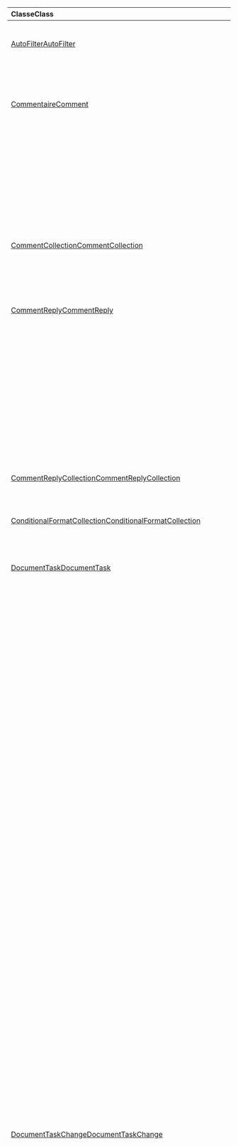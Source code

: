 | <span data-ttu-id="c93fd-101">Classe</span><span class="sxs-lookup"><span data-stu-id="c93fd-101">Class</span></span> | <span data-ttu-id="c93fd-102">Champs</span><span class="sxs-lookup"><span data-stu-id="c93fd-102">Fields</span></span> | <span data-ttu-id="c93fd-103">Description</span><span class="sxs-lookup"><span data-stu-id="c93fd-103">Description</span></span> |
|:---|:---|:---|
|[<span data-ttu-id="c93fd-104">AutoFilter</span><span class="sxs-lookup"><span data-stu-id="c93fd-104">AutoFilter</span></span>](/javascript/api/excel/excel.autofilter)|[<span data-ttu-id="c93fd-105">clearColumnCriteria(columnIndex: number)</span><span class="sxs-lookup"><span data-stu-id="c93fd-105">clearColumnCriteria(columnIndex: number)</span></span>](/javascript/api/excel/excel.autofilter#clearcolumncriteria-columnindex-)|<span data-ttu-id="c93fd-106">Efface les critères de filtre du filtre automatique.</span><span class="sxs-lookup"><span data-stu-id="c93fd-106">Clears the filter criteria of the AutoFilter.</span></span>|
|[<span data-ttu-id="c93fd-107">Commentaire</span><span class="sxs-lookup"><span data-stu-id="c93fd-107">Comment</span></span>](/javascript/api/excel/excel.comment)|[<span data-ttu-id="c93fd-108">assignTask(assignee: Identity)</span><span class="sxs-lookup"><span data-stu-id="c93fd-108">assignTask(assignee: Identity)</span></span>](/javascript/api/excel/excel.comment#assigntask-assignee-)|<span data-ttu-id="c93fd-109">Affecte la tâche liée au commentaire à l’utilisateur donné en tant que personne assignée.</span><span class="sxs-lookup"><span data-stu-id="c93fd-109">Assigns the task attached to the comment to the given user as an assignee.</span></span>|
||[<span data-ttu-id="c93fd-110">getTask()</span><span class="sxs-lookup"><span data-stu-id="c93fd-110">getTask()</span></span>](/javascript/api/excel/excel.comment#gettask--)|<span data-ttu-id="c93fd-111">Obtient la tâche associée à ce commentaire.</span><span class="sxs-lookup"><span data-stu-id="c93fd-111">Gets the task associated with this comment.</span></span>|
||[<span data-ttu-id="c93fd-112">getTaskOrNullObject()</span><span class="sxs-lookup"><span data-stu-id="c93fd-112">getTaskOrNullObject()</span></span>](/javascript/api/excel/excel.comment#gettaskornullobject--)|<span data-ttu-id="c93fd-113">Obtient la tâche associée à ce commentaire.</span><span class="sxs-lookup"><span data-stu-id="c93fd-113">Gets the task associated with this comment.</span></span>|
|[<span data-ttu-id="c93fd-114">CommentCollection</span><span class="sxs-lookup"><span data-stu-id="c93fd-114">CommentCollection</span></span>](/javascript/api/excel/excel.commentcollection)|[<span data-ttu-id="c93fd-115">getItemOrNullObject(commentId: string)</span><span class="sxs-lookup"><span data-stu-id="c93fd-115">getItemOrNullObject(commentId: string)</span></span>](/javascript/api/excel/excel.commentcollection#getitemornullobject-commentid-)|<span data-ttu-id="c93fd-116">Obtient un commentaire à partir de la collection de sites en fonction de son ID.</span><span class="sxs-lookup"><span data-stu-id="c93fd-116">Gets a comment from the collection based on its ID.</span></span>|
|[<span data-ttu-id="c93fd-117">CommentReply</span><span class="sxs-lookup"><span data-stu-id="c93fd-117">CommentReply</span></span>](/javascript/api/excel/excel.commentreply)|[<span data-ttu-id="c93fd-118">assignTask(assignee: Identity)</span><span class="sxs-lookup"><span data-stu-id="c93fd-118">assignTask(assignee: Identity)</span></span>](/javascript/api/excel/excel.commentreply#assigntask-assignee-)|<span data-ttu-id="c93fd-119">Affecte la tâche liée au commentaire à l’utilisateur donné en tant que seule personne assignée.</span><span class="sxs-lookup"><span data-stu-id="c93fd-119">Assigns the task attached to the comment to the given user as the sole assignee.</span></span>|
||[<span data-ttu-id="c93fd-120">getTask()</span><span class="sxs-lookup"><span data-stu-id="c93fd-120">getTask()</span></span>](/javascript/api/excel/excel.commentreply#gettask--)|<span data-ttu-id="c93fd-121">Obtient la tâche associée au fil de discussion de cette réponse de commentaire.</span><span class="sxs-lookup"><span data-stu-id="c93fd-121">Gets the task associated with this comment reply's thread.</span></span>|
||[<span data-ttu-id="c93fd-122">getTaskOrNullObject()</span><span class="sxs-lookup"><span data-stu-id="c93fd-122">getTaskOrNullObject()</span></span>](/javascript/api/excel/excel.commentreply#gettaskornullobject--)|<span data-ttu-id="c93fd-123">Obtient la tâche associée au fil de discussion de cette réponse de commentaire.</span><span class="sxs-lookup"><span data-stu-id="c93fd-123">Gets the task associated with this comment reply's thread.</span></span>|
|[<span data-ttu-id="c93fd-124">CommentReplyCollection</span><span class="sxs-lookup"><span data-stu-id="c93fd-124">CommentReplyCollection</span></span>](/javascript/api/excel/excel.commentreplycollection)|[<span data-ttu-id="c93fd-125">getItemOrNullObject(commentReplyId: string)</span><span class="sxs-lookup"><span data-stu-id="c93fd-125">getItemOrNullObject(commentReplyId: string)</span></span>](/javascript/api/excel/excel.commentreplycollection#getitemornullobject-commentreplyid-)|<span data-ttu-id="c93fd-126">Renvoie une réponse de commentaire identifié via son ID.</span><span class="sxs-lookup"><span data-stu-id="c93fd-126">Returns a comment reply identified by its ID.</span></span>|
|[<span data-ttu-id="c93fd-127">ConditionalFormatCollection</span><span class="sxs-lookup"><span data-stu-id="c93fd-127">ConditionalFormatCollection</span></span>](/javascript/api/excel/excel.conditionalformatcollection)|[<span data-ttu-id="c93fd-128">getItemOrNullObject(id: string)</span><span class="sxs-lookup"><span data-stu-id="c93fd-128">getItemOrNullObject(id: string)</span></span>](/javascript/api/excel/excel.conditionalformatcollection#getitemornullobject-id-)|<span data-ttu-id="c93fd-129">Renvoie un format conditionnel identifié par son ID.</span><span class="sxs-lookup"><span data-stu-id="c93fd-129">Returns a conditional format identified by its ID.</span></span>|
|[<span data-ttu-id="c93fd-130">DocumentTask</span><span class="sxs-lookup"><span data-stu-id="c93fd-130">DocumentTask</span></span>](/javascript/api/excel/excel.documenttask)|[<span data-ttu-id="c93fd-131">percentComplete</span><span class="sxs-lookup"><span data-stu-id="c93fd-131">percentComplete</span></span>](/javascript/api/excel/excel.documenttask#percentcomplete)|<span data-ttu-id="c93fd-132">Spécifie le pourcentage d’achèvement de la tâche.</span><span class="sxs-lookup"><span data-stu-id="c93fd-132">Specifies the completion percentage of the task.</span></span>|
||[<span data-ttu-id="c93fd-133">priorité</span><span class="sxs-lookup"><span data-stu-id="c93fd-133">priority</span></span>](/javascript/api/excel/excel.documenttask#priority)|<span data-ttu-id="c93fd-134">Spécifie la priorité de la tâche.</span><span class="sxs-lookup"><span data-stu-id="c93fd-134">Specifies the priority of the task.</span></span>|
||[<span data-ttu-id="c93fd-135">assignees</span><span class="sxs-lookup"><span data-stu-id="c93fd-135">assignees</span></span>](/javascript/api/excel/excel.documenttask#assignees)|<span data-ttu-id="c93fd-136">Renvoie une collection de personnes assignées à la tâche.</span><span class="sxs-lookup"><span data-stu-id="c93fd-136">Returns a collection of assignees of the task.</span></span>|
||[<span data-ttu-id="c93fd-137">modifications</span><span class="sxs-lookup"><span data-stu-id="c93fd-137">changes</span></span>](/javascript/api/excel/excel.documenttask#changes)|<span data-ttu-id="c93fd-138">Obtient les enregistrements de modification de la tâche.</span><span class="sxs-lookup"><span data-stu-id="c93fd-138">Gets the change records of the task.</span></span>|
||[<span data-ttu-id="c93fd-139">comment</span><span class="sxs-lookup"><span data-stu-id="c93fd-139">comment</span></span>](/javascript/api/excel/excel.documenttask#comment)|<span data-ttu-id="c93fd-140">Obtient le commentaire associé à la tâche.</span><span class="sxs-lookup"><span data-stu-id="c93fd-140">Gets the comment associated with the task.</span></span>|
||[<span data-ttu-id="c93fd-141">completedBy</span><span class="sxs-lookup"><span data-stu-id="c93fd-141">completedBy</span></span>](/javascript/api/excel/excel.documenttask#completedby)|<span data-ttu-id="c93fd-142">Obtient l’utilisateur le plus récent à avoir effectué la tâche.</span><span class="sxs-lookup"><span data-stu-id="c93fd-142">Gets the most recent user to have completed the task.</span></span>|
||[<span data-ttu-id="c93fd-143">completedDateTime</span><span class="sxs-lookup"><span data-stu-id="c93fd-143">completedDateTime</span></span>](/javascript/api/excel/excel.documenttask#completeddatetime)|<span data-ttu-id="c93fd-144">Obtient la date et l’heure de fin de la tâche.</span><span class="sxs-lookup"><span data-stu-id="c93fd-144">Gets the date and time that the task was completed.</span></span>|
||[<span data-ttu-id="c93fd-145">createdBy</span><span class="sxs-lookup"><span data-stu-id="c93fd-145">createdBy</span></span>](/javascript/api/excel/excel.documenttask#createdby)|<span data-ttu-id="c93fd-146">Obtient l’utilisateur qui a créé la tâche.</span><span class="sxs-lookup"><span data-stu-id="c93fd-146">Gets the user who created the task.</span></span>|
||[<span data-ttu-id="c93fd-147">createdDateTime</span><span class="sxs-lookup"><span data-stu-id="c93fd-147">createdDateTime</span></span>](/javascript/api/excel/excel.documenttask#createddatetime)|<span data-ttu-id="c93fd-148">Obtient la date et l’heure de création de la tâche.</span><span class="sxs-lookup"><span data-stu-id="c93fd-148">Gets the date and time that the task was created.</span></span>|
||[<span data-ttu-id="c93fd-149">id</span><span class="sxs-lookup"><span data-stu-id="c93fd-149">id</span></span>](/javascript/api/excel/excel.documenttask#id)|<span data-ttu-id="c93fd-150">Obtient l’ID de la tâche.</span><span class="sxs-lookup"><span data-stu-id="c93fd-150">Gets the ID of the task.</span></span>|
||[<span data-ttu-id="c93fd-151">setStartAndDueDateTime(startDateTime: Date, dueDateTime: Date)</span><span class="sxs-lookup"><span data-stu-id="c93fd-151">setStartAndDueDateTime(startDateTime: Date, dueDateTime: Date)</span></span>](/javascript/api/excel/excel.documenttask#setstartandduedatetime-startdatetime--duedatetime-)|<span data-ttu-id="c93fd-152">Modifie le début et les dates d’échéance de la tâche.</span><span class="sxs-lookup"><span data-stu-id="c93fd-152">Changes the start and the due dates of the task.</span></span>|
||[<span data-ttu-id="c93fd-153">startAndDueDateTime</span><span class="sxs-lookup"><span data-stu-id="c93fd-153">startAndDueDateTime</span></span>](/javascript/api/excel/excel.documenttask#startandduedatetime)|<span data-ttu-id="c93fd-154">Obtient ou définit la date et l’heure de début et d’échéance de la tâche.</span><span class="sxs-lookup"><span data-stu-id="c93fd-154">Gets or sets the date and time the task should start and is due.</span></span>|
||[<span data-ttu-id="c93fd-155">title</span><span class="sxs-lookup"><span data-stu-id="c93fd-155">title</span></span>](/javascript/api/excel/excel.documenttask#title)|<span data-ttu-id="c93fd-156">Spécifie le titre de la tâche.</span><span class="sxs-lookup"><span data-stu-id="c93fd-156">Specifies title of the task.</span></span>|
|[<span data-ttu-id="c93fd-157">DocumentTaskChange</span><span class="sxs-lookup"><span data-stu-id="c93fd-157">DocumentTaskChange</span></span>](/javascript/api/excel/excel.documenttaskchange)|[<span data-ttu-id="c93fd-158">assignee</span><span class="sxs-lookup"><span data-stu-id="c93fd-158">assignee</span></span>](/javascript/api/excel/excel.documenttaskchange#assignee)|<span data-ttu-id="c93fd-159">Représente l’utilisateur affecté à la tâche pour un type d’enregistrement de modification ou l’utilisateur non affecté à la tâche pour `assign` un type d’enregistrement de `unassign` modification.</span><span class="sxs-lookup"><span data-stu-id="c93fd-159">Represents the user assigned to the task for an `assign` change record type, or the user unassigned from the task for an `unassign` change record type.</span></span>|
||[<span data-ttu-id="c93fd-160">changedBy</span><span class="sxs-lookup"><span data-stu-id="c93fd-160">changedBy</span></span>](/javascript/api/excel/excel.documenttaskchange#changedby)|<span data-ttu-id="c93fd-161">Représente l’utilisateur qui a créé ou modifié la tâche.</span><span class="sxs-lookup"><span data-stu-id="c93fd-161">Represents the user who created or changed the task.</span></span>|
||[<span data-ttu-id="c93fd-162">commentId</span><span class="sxs-lookup"><span data-stu-id="c93fd-162">commentId</span></span>](/javascript/api/excel/excel.documenttaskchange#commentid)|<span data-ttu-id="c93fd-163">Représente l’ID du ou des points d’ancrage de la `Comment` `CommentReply` modification de tâche.</span><span class="sxs-lookup"><span data-stu-id="c93fd-163">Represents the ID of the `Comment` or `CommentReply` to which the task change is anchored.</span></span>|
||[<span data-ttu-id="c93fd-164">createdDateTime</span><span class="sxs-lookup"><span data-stu-id="c93fd-164">createdDateTime</span></span>](/javascript/api/excel/excel.documenttaskchange#createddatetime)|<span data-ttu-id="c93fd-165">Représente la date et l’heure de création de l’enregistrement de modification de tâche.</span><span class="sxs-lookup"><span data-stu-id="c93fd-165">Represents the creation date and time of the task change record.</span></span>|
||[<span data-ttu-id="c93fd-166">dueDateTime</span><span class="sxs-lookup"><span data-stu-id="c93fd-166">dueDateTime</span></span>](/javascript/api/excel/excel.documenttaskchange#duedatetime)|<span data-ttu-id="c93fd-167">Représente la date et l’heure d’échéance de la tâche, dans le fuseau horaire UTC.</span><span class="sxs-lookup"><span data-stu-id="c93fd-167">Represents the task's due date and time, in UTC time zone.</span></span>|
||[<span data-ttu-id="c93fd-168">id</span><span class="sxs-lookup"><span data-stu-id="c93fd-168">id</span></span>](/javascript/api/excel/excel.documenttaskchange#id)|<span data-ttu-id="c93fd-169">ID de l’enregistrement de modification de tâche.</span><span class="sxs-lookup"><span data-stu-id="c93fd-169">ID for the task change record.</span></span>|
||[<span data-ttu-id="c93fd-170">percentComplete</span><span class="sxs-lookup"><span data-stu-id="c93fd-170">percentComplete</span></span>](/javascript/api/excel/excel.documenttaskchange#percentcomplete)|<span data-ttu-id="c93fd-171">Représente le pourcentage d’achèvement de la tâche.</span><span class="sxs-lookup"><span data-stu-id="c93fd-171">Represents the task's completion percentage.</span></span>|
||[<span data-ttu-id="c93fd-172">priorité</span><span class="sxs-lookup"><span data-stu-id="c93fd-172">priority</span></span>](/javascript/api/excel/excel.documenttaskchange#priority)|<span data-ttu-id="c93fd-173">Représente la priorité de la tâche.</span><span class="sxs-lookup"><span data-stu-id="c93fd-173">Represents the task's priority.</span></span>|
||[<span data-ttu-id="c93fd-174">startDateTime</span><span class="sxs-lookup"><span data-stu-id="c93fd-174">startDateTime</span></span>](/javascript/api/excel/excel.documenttaskchange#startdatetime)|<span data-ttu-id="c93fd-175">Représente la date et l’heure de début de la tâche, dans le fuseau horaire UTC.</span><span class="sxs-lookup"><span data-stu-id="c93fd-175">Represents the task's start date and time, in UTC time zone.</span></span>|
||[<span data-ttu-id="c93fd-176">title</span><span class="sxs-lookup"><span data-stu-id="c93fd-176">title</span></span>](/javascript/api/excel/excel.documenttaskchange#title)|<span data-ttu-id="c93fd-177">Représente le titre de la tâche.</span><span class="sxs-lookup"><span data-stu-id="c93fd-177">Represents the task's title.</span></span>|
||[<span data-ttu-id="c93fd-178">type</span><span class="sxs-lookup"><span data-stu-id="c93fd-178">type</span></span>](/javascript/api/excel/excel.documenttaskchange#type)|<span data-ttu-id="c93fd-179">Représente le type d’action de l’enregistrement de modification de tâche.</span><span class="sxs-lookup"><span data-stu-id="c93fd-179">Represents the action type of the task change record.</span></span>|
||[<span data-ttu-id="c93fd-180">undoHistoryId</span><span class="sxs-lookup"><span data-stu-id="c93fd-180">undoHistoryId</span></span>](/javascript/api/excel/excel.documenttaskchange#undohistoryid)|<span data-ttu-id="c93fd-181">Représente la propriété `DocumentTaskChange.id` qui a été annulée pour le type `undo` d’enregistrement de modification.</span><span class="sxs-lookup"><span data-stu-id="c93fd-181">Represents the `DocumentTaskChange.id` property that was undone for the `undo` change record type.</span></span>|
|[<span data-ttu-id="c93fd-182">DocumentTaskChangeCollection</span><span class="sxs-lookup"><span data-stu-id="c93fd-182">DocumentTaskChangeCollection</span></span>](/javascript/api/excel/excel.documenttaskchangecollection)|[<span data-ttu-id="c93fd-183">getCount()</span><span class="sxs-lookup"><span data-stu-id="c93fd-183">getCount()</span></span>](/javascript/api/excel/excel.documenttaskchangecollection#getcount--)|<span data-ttu-id="c93fd-184">Obtient le nombre d’enregistrements de modification dans la collection pour la tâche.</span><span class="sxs-lookup"><span data-stu-id="c93fd-184">Gets the number of change records in the collection for the task.</span></span>|
||[<span data-ttu-id="c93fd-185">getItemAt(index: number)</span><span class="sxs-lookup"><span data-stu-id="c93fd-185">getItemAt(index: number)</span></span>](/javascript/api/excel/excel.documenttaskchangecollection#getitemat-index-)|<span data-ttu-id="c93fd-186">Obtient un enregistrement de modification de tâche à l’aide de son index dans la collection.</span><span class="sxs-lookup"><span data-stu-id="c93fd-186">Gets a task change record by using its index in the collection.</span></span>|
||[<span data-ttu-id="c93fd-187">items</span><span class="sxs-lookup"><span data-stu-id="c93fd-187">items</span></span>](/javascript/api/excel/excel.documenttaskchangecollection#items)|<span data-ttu-id="c93fd-188">Obtient l’élément enfant chargé dans cette collection de sites.</span><span class="sxs-lookup"><span data-stu-id="c93fd-188">Gets the loaded child items in this collection.</span></span>|
|[<span data-ttu-id="c93fd-189">DocumentTaskCollection</span><span class="sxs-lookup"><span data-stu-id="c93fd-189">DocumentTaskCollection</span></span>](/javascript/api/excel/excel.documenttaskcollection)|[<span data-ttu-id="c93fd-190">getCount()</span><span class="sxs-lookup"><span data-stu-id="c93fd-190">getCount()</span></span>](/javascript/api/excel/excel.documenttaskcollection#getcount--)|<span data-ttu-id="c93fd-191">Obtient le nombre de tâches dans la collection.</span><span class="sxs-lookup"><span data-stu-id="c93fd-191">Gets the number of tasks in the collection.</span></span>|
||[<span data-ttu-id="c93fd-192">getItem(key: string)</span><span class="sxs-lookup"><span data-stu-id="c93fd-192">getItem(key: string)</span></span>](/javascript/api/excel/excel.documenttaskcollection#getitem-key-)|<span data-ttu-id="c93fd-193">Obtient une tâche à l’aide de son ID.</span><span class="sxs-lookup"><span data-stu-id="c93fd-193">Gets a task using its ID.</span></span>|
||[<span data-ttu-id="c93fd-194">getItemAt(index: number)</span><span class="sxs-lookup"><span data-stu-id="c93fd-194">getItemAt(index: number)</span></span>](/javascript/api/excel/excel.documenttaskcollection#getitemat-index-)|<span data-ttu-id="c93fd-195">Obtient une tâche par son index dans la collection.</span><span class="sxs-lookup"><span data-stu-id="c93fd-195">Gets a task by its index in the collection.</span></span>|
||[<span data-ttu-id="c93fd-196">getItemOrNullObject(key: string)</span><span class="sxs-lookup"><span data-stu-id="c93fd-196">getItemOrNullObject(key: string)</span></span>](/javascript/api/excel/excel.documenttaskcollection#getitemornullobject-key-)|<span data-ttu-id="c93fd-197">Obtient une tâche à l’aide de son ID.</span><span class="sxs-lookup"><span data-stu-id="c93fd-197">Gets a task using its ID.</span></span>|
||[<span data-ttu-id="c93fd-198">items</span><span class="sxs-lookup"><span data-stu-id="c93fd-198">items</span></span>](/javascript/api/excel/excel.documenttaskcollection#items)|<span data-ttu-id="c93fd-199">Obtient l’élément enfant chargé dans cette collection de sites.</span><span class="sxs-lookup"><span data-stu-id="c93fd-199">Gets the loaded child items in this collection.</span></span>|
|[<span data-ttu-id="c93fd-200">DocumentTaskSchedule</span><span class="sxs-lookup"><span data-stu-id="c93fd-200">DocumentTaskSchedule</span></span>](/javascript/api/excel/excel.documenttaskschedule)|[<span data-ttu-id="c93fd-201">dueDateTime</span><span class="sxs-lookup"><span data-stu-id="c93fd-201">dueDateTime</span></span>](/javascript/api/excel/excel.documenttaskschedule#duedatetime)|<span data-ttu-id="c93fd-202">Obtient la date et l’heure d’échéance de la tâche.</span><span class="sxs-lookup"><span data-stu-id="c93fd-202">Gets the date and time that the task is due.</span></span>|
||[<span data-ttu-id="c93fd-203">startDateTime</span><span class="sxs-lookup"><span data-stu-id="c93fd-203">startDateTime</span></span>](/javascript/api/excel/excel.documenttaskschedule#startdatetime)|<span data-ttu-id="c93fd-204">Obtient la date et l’heure de début de la tâche.</span><span class="sxs-lookup"><span data-stu-id="c93fd-204">Gets the date and time that the task should start.</span></span>|
|[<span data-ttu-id="c93fd-205">FormulaChangedEventDetail</span><span class="sxs-lookup"><span data-stu-id="c93fd-205">FormulaChangedEventDetail</span></span>](/javascript/api/excel/excel.formulachangedeventdetail)|[<span data-ttu-id="c93fd-206">cellAddress</span><span class="sxs-lookup"><span data-stu-id="c93fd-206">cellAddress</span></span>](/javascript/api/excel/excel.formulachangedeventdetail#celladdress)|<span data-ttu-id="c93fd-207">Adresse de la cellule qui contient la formule modifiée.</span><span class="sxs-lookup"><span data-stu-id="c93fd-207">The address of the cell that contains the changed formula.</span></span>|
||[<span data-ttu-id="c93fd-208">previousFormula</span><span class="sxs-lookup"><span data-stu-id="c93fd-208">previousFormula</span></span>](/javascript/api/excel/excel.formulachangedeventdetail#previousformula)|<span data-ttu-id="c93fd-209">Représente la formule précédente, avant qu’elle n’a été modifiée.</span><span class="sxs-lookup"><span data-stu-id="c93fd-209">Represents the previous formula, before it was changed.</span></span>|
|[<span data-ttu-id="c93fd-210">GroupShapeCollection</span><span class="sxs-lookup"><span data-stu-id="c93fd-210">GroupShapeCollection</span></span>](/javascript/api/excel/excel.groupshapecollection)|[<span data-ttu-id="c93fd-211">getItemOrNullObject(key: string)</span><span class="sxs-lookup"><span data-stu-id="c93fd-211">getItemOrNullObject(key: string)</span></span>](/javascript/api/excel/excel.groupshapecollection#getitemornullobject-key-)|<span data-ttu-id="c93fd-212">Obtient une forme à l’aide de son nom ou de son ID.</span><span class="sxs-lookup"><span data-stu-id="c93fd-212">Gets a shape using its name or ID.</span></span>|
|[<span data-ttu-id="c93fd-213">Identité</span><span class="sxs-lookup"><span data-stu-id="c93fd-213">Identity</span></span>](/javascript/api/excel/excel.identity)|[<span data-ttu-id="c93fd-214">displayName</span><span class="sxs-lookup"><span data-stu-id="c93fd-214">displayName</span></span>](/javascript/api/excel/excel.identity#displayname)|<span data-ttu-id="c93fd-215">Représente le nom d’affichage de l’utilisateur.</span><span class="sxs-lookup"><span data-stu-id="c93fd-215">Represents the user's display name.</span></span>|
||[<span data-ttu-id="c93fd-216">email</span><span class="sxs-lookup"><span data-stu-id="c93fd-216">email</span></span>](/javascript/api/excel/excel.identity#email)|<span data-ttu-id="c93fd-217">Représente l’adresse e-mail de l’utilisateur.</span><span class="sxs-lookup"><span data-stu-id="c93fd-217">Represents the user's email address.</span></span>|
||[<span data-ttu-id="c93fd-218">id</span><span class="sxs-lookup"><span data-stu-id="c93fd-218">id</span></span>](/javascript/api/excel/excel.identity#id)|<span data-ttu-id="c93fd-219">Représente l’ID unique de l’utilisateur.</span><span class="sxs-lookup"><span data-stu-id="c93fd-219">Represents the user's unique ID.</span></span>|
|[<span data-ttu-id="c93fd-220">IdentityCollection</span><span class="sxs-lookup"><span data-stu-id="c93fd-220">IdentityCollection</span></span>](/javascript/api/excel/excel.identitycollection)|[<span data-ttu-id="c93fd-221">add(assignee: Identity)</span><span class="sxs-lookup"><span data-stu-id="c93fd-221">add(assignee: Identity)</span></span>](/javascript/api/excel/excel.identitycollection#add-assignee-)|<span data-ttu-id="c93fd-222">Ajoute une identité d’utilisateur à la collection.</span><span class="sxs-lookup"><span data-stu-id="c93fd-222">Adds a user identity to the collection.</span></span>|
||[<span data-ttu-id="c93fd-223">clear()</span><span class="sxs-lookup"><span data-stu-id="c93fd-223">clear()</span></span>](/javascript/api/excel/excel.identitycollection#clear--)|<span data-ttu-id="c93fd-224">Supprime toutes les identités utilisateur de la collection.</span><span class="sxs-lookup"><span data-stu-id="c93fd-224">Removes all user identities from the collection.</span></span>|
||[<span data-ttu-id="c93fd-225">getCount()</span><span class="sxs-lookup"><span data-stu-id="c93fd-225">getCount()</span></span>](/javascript/api/excel/excel.identitycollection#getcount--)|<span data-ttu-id="c93fd-226">Obtient le nombre d'éléments dans la collection.</span><span class="sxs-lookup"><span data-stu-id="c93fd-226">Gets the number of items in the collection.</span></span>|
||[<span data-ttu-id="c93fd-227">getItemAt(index: number)</span><span class="sxs-lookup"><span data-stu-id="c93fd-227">getItemAt(index: number)</span></span>](/javascript/api/excel/excel.identitycollection#getitemat-index-)|<span data-ttu-id="c93fd-228">Obtient une identité d’utilisateur de document à l’aide de son index dans la collection.</span><span class="sxs-lookup"><span data-stu-id="c93fd-228">Gets a document user identity by using its index in the collection.</span></span>|
||[<span data-ttu-id="c93fd-229">remove(assignee: Identity)</span><span class="sxs-lookup"><span data-stu-id="c93fd-229">remove(assignee: Identity)</span></span>](/javascript/api/excel/excel.identitycollection#remove-assignee-)|<span data-ttu-id="c93fd-230">Supprime une identité d’utilisateur de la collection.</span><span class="sxs-lookup"><span data-stu-id="c93fd-230">Removes a user identity from the collection.</span></span>|
|[<span data-ttu-id="c93fd-231">InsertWorksheetOptions</span><span class="sxs-lookup"><span data-stu-id="c93fd-231">InsertWorksheetOptions</span></span>](/javascript/api/excel/excel.insertworksheetoptions)|[<span data-ttu-id="c93fd-232">positionType</span><span class="sxs-lookup"><span data-stu-id="c93fd-232">positionType</span></span>](/javascript/api/excel/excel.insertworksheetoptions#positiontype)|<span data-ttu-id="c93fd-233">Position d’insertion, dans le livre de calcul actuel, des nouvelles feuilles de calcul.</span><span class="sxs-lookup"><span data-stu-id="c93fd-233">The insert position, in the current workbook, of the new worksheets.</span></span>|
||[<span data-ttu-id="c93fd-234">relativeTo</span><span class="sxs-lookup"><span data-stu-id="c93fd-234">relativeTo</span></span>](/javascript/api/excel/excel.insertworksheetoptions#relativeto)|<span data-ttu-id="c93fd-235">Feuille de calcul du manuel actuel référencé pour le `WorksheetPositionType` paramètre.</span><span class="sxs-lookup"><span data-stu-id="c93fd-235">The worksheet in the current workbook that is referenced for the `WorksheetPositionType` parameter.</span></span>|
||[<span data-ttu-id="c93fd-236">sheetNamesToInsert</span><span class="sxs-lookup"><span data-stu-id="c93fd-236">sheetNamesToInsert</span></span>](/javascript/api/excel/excel.insertworksheetoptions#sheetnamestoinsert)|<span data-ttu-id="c93fd-237">Noms des feuilles de calcul individuelles à insérer.</span><span class="sxs-lookup"><span data-stu-id="c93fd-237">The names of individual worksheets to insert.</span></span>|
|[<span data-ttu-id="c93fd-238">LinkedDataType</span><span class="sxs-lookup"><span data-stu-id="c93fd-238">LinkedDataType</span></span>](/javascript/api/excel/excel.linkeddatatype)|[<span data-ttu-id="c93fd-239">dataProvider</span><span class="sxs-lookup"><span data-stu-id="c93fd-239">dataProvider</span></span>](/javascript/api/excel/excel.linkeddatatype#dataprovider)|<span data-ttu-id="c93fd-240">Nom du fournisseur de données pour le type de données liées.</span><span class="sxs-lookup"><span data-stu-id="c93fd-240">The name of the data provider for the linked data type.</span></span>|
||[<span data-ttu-id="c93fd-241">lastRefreshed</span><span class="sxs-lookup"><span data-stu-id="c93fd-241">lastRefreshed</span></span>](/javascript/api/excel/excel.linkeddatatype#lastrefreshed)|<span data-ttu-id="c93fd-242">Date et heure du fuseau horaire local depuis l’ouverture du manuel lors de la dernière actualisation du type de données liées.</span><span class="sxs-lookup"><span data-stu-id="c93fd-242">The local time-zone date and time since the workbook was opened when the linked data type was last refreshed.</span></span>|
||[<span data-ttu-id="c93fd-243">name</span><span class="sxs-lookup"><span data-stu-id="c93fd-243">name</span></span>](/javascript/api/excel/excel.linkeddatatype#name)|<span data-ttu-id="c93fd-244">Nom du type de données liées.</span><span class="sxs-lookup"><span data-stu-id="c93fd-244">The name of the linked data type.</span></span>|
||[<span data-ttu-id="c93fd-245">periodicRefreshInterval</span><span class="sxs-lookup"><span data-stu-id="c93fd-245">periodicRefreshInterval</span></span>](/javascript/api/excel/excel.linkeddatatype#periodicrefreshinterval)|<span data-ttu-id="c93fd-246">Fréquence, en secondes, à laquelle le type de données liées est actualisé si elle est définie `refreshMode` sur « Périodique ».</span><span class="sxs-lookup"><span data-stu-id="c93fd-246">The frequency, in seconds, at which the linked data type is refreshed if `refreshMode` is set to "Periodic".</span></span>|
||[<span data-ttu-id="c93fd-247">refreshMode</span><span class="sxs-lookup"><span data-stu-id="c93fd-247">refreshMode</span></span>](/javascript/api/excel/excel.linkeddatatype#refreshmode)|<span data-ttu-id="c93fd-248">Mécanisme par lequel les données du type de données liées sont récupérées.</span><span class="sxs-lookup"><span data-stu-id="c93fd-248">The mechanism by which the data for the linked data type is retrieved.</span></span>|
||[<span data-ttu-id="c93fd-249">serviceId</span><span class="sxs-lookup"><span data-stu-id="c93fd-249">serviceId</span></span>](/javascript/api/excel/excel.linkeddatatype#serviceid)|<span data-ttu-id="c93fd-250">ID unique du type de données liées.</span><span class="sxs-lookup"><span data-stu-id="c93fd-250">The unique ID of the linked data type.</span></span>|
||[<span data-ttu-id="c93fd-251">supportedRefreshModes</span><span class="sxs-lookup"><span data-stu-id="c93fd-251">supportedRefreshModes</span></span>](/javascript/api/excel/excel.linkeddatatype#supportedrefreshmodes)|<span data-ttu-id="c93fd-252">Renvoie un tableau avec tous les modes d’actualisation pris en charge par le type de données liées.</span><span class="sxs-lookup"><span data-stu-id="c93fd-252">Returns an array with all the refresh modes supported by the linked data type.</span></span>|
||[<span data-ttu-id="c93fd-253">requestRefresh()</span><span class="sxs-lookup"><span data-stu-id="c93fd-253">requestRefresh()</span></span>](/javascript/api/excel/excel.linkeddatatype#requestrefresh--)|<span data-ttu-id="c93fd-254">Effectue une demande d’actualisation du type de données liées.</span><span class="sxs-lookup"><span data-stu-id="c93fd-254">Makes a request to refresh the linked data type.</span></span>|
||[<span data-ttu-id="c93fd-255">requestSetRefreshMode(refreshMode: Excel.LinkedDataTypeRefreshMode)</span><span class="sxs-lookup"><span data-stu-id="c93fd-255">requestSetRefreshMode(refreshMode: Excel.LinkedDataTypeRefreshMode)</span></span>](/javascript/api/excel/excel.linkeddatatype#requestsetrefreshmode-refreshmode-)|<span data-ttu-id="c93fd-256">Effectue une demande de modification du mode d’actualisation pour ce type de données liées.</span><span class="sxs-lookup"><span data-stu-id="c93fd-256">Makes a request to change the refresh mode for this linked data type.</span></span>|
|[<span data-ttu-id="c93fd-257">LinkedDataTypeAddedEventArgs</span><span class="sxs-lookup"><span data-stu-id="c93fd-257">LinkedDataTypeAddedEventArgs</span></span>](/javascript/api/excel/excel.linkeddatatypeaddedeventargs)|[<span data-ttu-id="c93fd-258">serviceId</span><span class="sxs-lookup"><span data-stu-id="c93fd-258">serviceId</span></span>](/javascript/api/excel/excel.linkeddatatypeaddedeventargs#serviceid)|<span data-ttu-id="c93fd-259">ID unique du nouveau type de données liées.</span><span class="sxs-lookup"><span data-stu-id="c93fd-259">The unique ID of the new linked data type.</span></span>|
||[<span data-ttu-id="c93fd-260">source</span><span class="sxs-lookup"><span data-stu-id="c93fd-260">source</span></span>](/javascript/api/excel/excel.linkeddatatypeaddedeventargs#source)|<span data-ttu-id="c93fd-261">Obtient la source de l’événement.</span><span class="sxs-lookup"><span data-stu-id="c93fd-261">Gets the source of the event.</span></span>|
||[<span data-ttu-id="c93fd-262">type</span><span class="sxs-lookup"><span data-stu-id="c93fd-262">type</span></span>](/javascript/api/excel/excel.linkeddatatypeaddedeventargs#type)|<span data-ttu-id="c93fd-263">Obtient le type de l’événement.</span><span class="sxs-lookup"><span data-stu-id="c93fd-263">Gets the type of the event.</span></span>|
|[<span data-ttu-id="c93fd-264">LinkedDataTypeCollection</span><span class="sxs-lookup"><span data-stu-id="c93fd-264">LinkedDataTypeCollection</span></span>](/javascript/api/excel/excel.linkeddatatypecollection)|[<span data-ttu-id="c93fd-265">getCount()</span><span class="sxs-lookup"><span data-stu-id="c93fd-265">getCount()</span></span>](/javascript/api/excel/excel.linkeddatatypecollection#getcount--)|<span data-ttu-id="c93fd-266">Obtient le nombre de types de données liées dans la collection.</span><span class="sxs-lookup"><span data-stu-id="c93fd-266">Gets the number of linked data types in the collection.</span></span>|
||[<span data-ttu-id="c93fd-267">getItem(key: number)</span><span class="sxs-lookup"><span data-stu-id="c93fd-267">getItem(key: number)</span></span>](/javascript/api/excel/excel.linkeddatatypecollection#getitem-key-)|<span data-ttu-id="c93fd-268">Obtient un type de données lié par ID de service.</span><span class="sxs-lookup"><span data-stu-id="c93fd-268">Gets a linked data type by service ID.</span></span>|
||[<span data-ttu-id="c93fd-269">getItemAt(index: number)</span><span class="sxs-lookup"><span data-stu-id="c93fd-269">getItemAt(index: number)</span></span>](/javascript/api/excel/excel.linkeddatatypecollection#getitemat-index-)|<span data-ttu-id="c93fd-270">Obtient un type de données liées par son index dans la collection.</span><span class="sxs-lookup"><span data-stu-id="c93fd-270">Gets a linked data type by its index in the collection.</span></span>|
||[<span data-ttu-id="c93fd-271">getItemOrNullObject(key: number)</span><span class="sxs-lookup"><span data-stu-id="c93fd-271">getItemOrNullObject(key: number)</span></span>](/javascript/api/excel/excel.linkeddatatypecollection#getitemornullobject-key-)|<span data-ttu-id="c93fd-272">Obtient un type de données liées par ID.</span><span class="sxs-lookup"><span data-stu-id="c93fd-272">Gets a linked data type by ID.</span></span>|
||[<span data-ttu-id="c93fd-273">items</span><span class="sxs-lookup"><span data-stu-id="c93fd-273">items</span></span>](/javascript/api/excel/excel.linkeddatatypecollection#items)|<span data-ttu-id="c93fd-274">Obtient l’élément enfant chargé dans cette collection de sites.</span><span class="sxs-lookup"><span data-stu-id="c93fd-274">Gets the loaded child items in this collection.</span></span>|
||[<span data-ttu-id="c93fd-275">requestRefreshAll()</span><span class="sxs-lookup"><span data-stu-id="c93fd-275">requestRefreshAll()</span></span>](/javascript/api/excel/excel.linkeddatatypecollection#requestrefreshall--)|<span data-ttu-id="c93fd-276">Effectue une demande d’actualisation de tous les types de données liées dans la collection.</span><span class="sxs-lookup"><span data-stu-id="c93fd-276">Makes a request to refresh all the linked data types in the collection.</span></span>|
|[<span data-ttu-id="c93fd-277">NamedSheetView</span><span class="sxs-lookup"><span data-stu-id="c93fd-277">NamedSheetView</span></span>](/javascript/api/excel/excel.namedsheetview)|[<span data-ttu-id="c93fd-278">activate()</span><span class="sxs-lookup"><span data-stu-id="c93fd-278">activate()</span></span>](/javascript/api/excel/excel.namedsheetview#activate--)|<span data-ttu-id="c93fd-279">Active cette vue de feuille.</span><span class="sxs-lookup"><span data-stu-id="c93fd-279">Activates this sheet view.</span></span>|
||[<span data-ttu-id="c93fd-280">delete()</span><span class="sxs-lookup"><span data-stu-id="c93fd-280">delete()</span></span>](/javascript/api/excel/excel.namedsheetview#delete--)|<span data-ttu-id="c93fd-281">Supprime l’affichage Feuille de la feuille de calcul.</span><span class="sxs-lookup"><span data-stu-id="c93fd-281">Removes the sheet view from the worksheet.</span></span>|
||[<span data-ttu-id="c93fd-282">duplicate(name?: string)</span><span class="sxs-lookup"><span data-stu-id="c93fd-282">duplicate(name?: string)</span></span>](/javascript/api/excel/excel.namedsheetview#duplicate-name-)|<span data-ttu-id="c93fd-283">Crée une copie de cette vue de feuille.</span><span class="sxs-lookup"><span data-stu-id="c93fd-283">Creates a copy of this sheet view.</span></span>|
||[<span data-ttu-id="c93fd-284">name</span><span class="sxs-lookup"><span data-stu-id="c93fd-284">name</span></span>](/javascript/api/excel/excel.namedsheetview#name)|<span data-ttu-id="c93fd-285">Obtient ou définit le nom de l’affichage Feuille.</span><span class="sxs-lookup"><span data-stu-id="c93fd-285">Gets or sets the name of the sheet view.</span></span>|
|[<span data-ttu-id="c93fd-286">NamedSheetViewCollection</span><span class="sxs-lookup"><span data-stu-id="c93fd-286">NamedSheetViewCollection</span></span>](/javascript/api/excel/excel.namedsheetviewcollection)|[<span data-ttu-id="c93fd-287">add(name: string)</span><span class="sxs-lookup"><span data-stu-id="c93fd-287">add(name: string)</span></span>](/javascript/api/excel/excel.namedsheetviewcollection#add-name-)|<span data-ttu-id="c93fd-288">Crée un affichage feuille avec le nom donné.</span><span class="sxs-lookup"><span data-stu-id="c93fd-288">Creates a new sheet view with the given name.</span></span>|
||[<span data-ttu-id="c93fd-289">enterTemporary()</span><span class="sxs-lookup"><span data-stu-id="c93fd-289">enterTemporary()</span></span>](/javascript/api/excel/excel.namedsheetviewcollection#entertemporary--)|<span data-ttu-id="c93fd-290">Crée et active un nouvel affichage de feuille temporaire.</span><span class="sxs-lookup"><span data-stu-id="c93fd-290">Creates and activates a new temporary sheet view.</span></span>|
||[<span data-ttu-id="c93fd-291">exit()</span><span class="sxs-lookup"><span data-stu-id="c93fd-291">exit()</span></span>](/javascript/api/excel/excel.namedsheetviewcollection#exit--)|<span data-ttu-id="c93fd-292">Quitte l’affichage feuille actif.</span><span class="sxs-lookup"><span data-stu-id="c93fd-292">Exits the currently active sheet view.</span></span>|
||[<span data-ttu-id="c93fd-293">getActive()</span><span class="sxs-lookup"><span data-stu-id="c93fd-293">getActive()</span></span>](/javascript/api/excel/excel.namedsheetviewcollection#getactive--)|<span data-ttu-id="c93fd-294">Obtient la vue de feuille de calcul active.</span><span class="sxs-lookup"><span data-stu-id="c93fd-294">Gets the worksheet's currently active sheet view.</span></span>|
||[<span data-ttu-id="c93fd-295">getCount()</span><span class="sxs-lookup"><span data-stu-id="c93fd-295">getCount()</span></span>](/javascript/api/excel/excel.namedsheetviewcollection#getcount--)|<span data-ttu-id="c93fd-296">Obtient le nombre d’affichages de feuille dans cette feuille de calcul.</span><span class="sxs-lookup"><span data-stu-id="c93fd-296">Gets the number of sheet views in this worksheet.</span></span>|
||[<span data-ttu-id="c93fd-297">getItem(key: string)</span><span class="sxs-lookup"><span data-stu-id="c93fd-297">getItem(key: string)</span></span>](/javascript/api/excel/excel.namedsheetviewcollection#getitem-key-)|<span data-ttu-id="c93fd-298">Obtient une vue de feuille à l’aide de son nom.</span><span class="sxs-lookup"><span data-stu-id="c93fd-298">Gets a sheet view using its name.</span></span>|
||[<span data-ttu-id="c93fd-299">getItemAt(index: number)</span><span class="sxs-lookup"><span data-stu-id="c93fd-299">getItemAt(index: number)</span></span>](/javascript/api/excel/excel.namedsheetviewcollection#getitemat-index-)|<span data-ttu-id="c93fd-300">Obtient une vue de feuille par son index dans la collection.</span><span class="sxs-lookup"><span data-stu-id="c93fd-300">Gets a sheet view by its index in the collection.</span></span>|
||[<span data-ttu-id="c93fd-301">getItemOrNullObject(key: string)</span><span class="sxs-lookup"><span data-stu-id="c93fd-301">getItemOrNullObject(key: string)</span></span>](/javascript/api/excel/excel.namedsheetviewcollection#getitemornullobject-key-)|<span data-ttu-id="c93fd-302">Obtient une vue de feuille à l’aide de son nom.</span><span class="sxs-lookup"><span data-stu-id="c93fd-302">Gets a sheet view using its name.</span></span>|
||[<span data-ttu-id="c93fd-303">items</span><span class="sxs-lookup"><span data-stu-id="c93fd-303">items</span></span>](/javascript/api/excel/excel.namedsheetviewcollection#items)|<span data-ttu-id="c93fd-304">Obtient l’élément enfant chargé dans cette collection de sites.</span><span class="sxs-lookup"><span data-stu-id="c93fd-304">Gets the loaded child items in this collection.</span></span>|
|[<span data-ttu-id="c93fd-305">PivotLayout</span><span class="sxs-lookup"><span data-stu-id="c93fd-305">PivotLayout</span></span>](/javascript/api/excel/excel.pivotlayout)|[<span data-ttu-id="c93fd-306">altTextDescription</span><span class="sxs-lookup"><span data-stu-id="c93fd-306">altTextDescription</span></span>](/javascript/api/excel/excel.pivotlayout#alttextdescription)|<span data-ttu-id="c93fd-307">Description de texte de alt du tableau croisé dynamique.</span><span class="sxs-lookup"><span data-stu-id="c93fd-307">The alt text description of the PivotTable.</span></span>|
||[<span data-ttu-id="c93fd-308">altTextTitle</span><span class="sxs-lookup"><span data-stu-id="c93fd-308">altTextTitle</span></span>](/javascript/api/excel/excel.pivotlayout#alttexttitle)|<span data-ttu-id="c93fd-309">Titre de texte de alt du tableau croisé dynamique.</span><span class="sxs-lookup"><span data-stu-id="c93fd-309">The alt text title of the PivotTable.</span></span>|
||[<span data-ttu-id="c93fd-310">displayBlankLineAfterEachItem(display: boolean)</span><span class="sxs-lookup"><span data-stu-id="c93fd-310">displayBlankLineAfterEachItem(display: boolean)</span></span>](/javascript/api/excel/excel.pivotlayout#displayblanklineaftereachitem-display-)|<span data-ttu-id="c93fd-311">Définit si une ligne vide doit être affichée après chaque élément.</span><span class="sxs-lookup"><span data-stu-id="c93fd-311">Sets whether or not to display a blank line after each item.</span></span>|
||[<span data-ttu-id="c93fd-312">emptyCellText</span><span class="sxs-lookup"><span data-stu-id="c93fd-312">emptyCellText</span></span>](/javascript/api/excel/excel.pivotlayout#emptycelltext)|<span data-ttu-id="c93fd-313">Texte qui est automatiquement rempli dans n’importe quelle cellule vide du tableau croisé dynamique si `fillEmptyCells == true` .</span><span class="sxs-lookup"><span data-stu-id="c93fd-313">The text that is automatically filled into any empty cell in the PivotTable if `fillEmptyCells == true`.</span></span>|
||[<span data-ttu-id="c93fd-314">fillEmptyCells</span><span class="sxs-lookup"><span data-stu-id="c93fd-314">fillEmptyCells</span></span>](/javascript/api/excel/excel.pivotlayout#fillemptycells)|<span data-ttu-id="c93fd-315">Spécifie si les cellules vides du tableau croisé dynamique doivent être remplies avec le `emptyCellText` .</span><span class="sxs-lookup"><span data-stu-id="c93fd-315">Specifies whether empty cells in the PivotTable should be populated with the `emptyCellText`.</span></span>|
||[<span data-ttu-id="c93fd-316">getCell(dataHierarchy: DataPivotHierarchy \| string, rowItems: Array<PivotItem \| string>, columnItems: Array<PivotItem \| string>)</span><span class="sxs-lookup"><span data-stu-id="c93fd-316">getCell(dataHierarchy: DataPivotHierarchy \| string, rowItems: Array<PivotItem \| string>, columnItems: Array<PivotItem \| string>)</span></span>](/javascript/api/excel/excel.pivotlayout#getcell-datahierarchy--rowitems--columnitems-)|<span data-ttu-id="c93fd-317">Obtient une cellule unique dans le tableau croisé dynamique basé sur une hiérarchie de données ainsi que les éléments de ligne et de colonne de leurs hiérarchies respectives.</span><span class="sxs-lookup"><span data-stu-id="c93fd-317">Gets a unique cell in the PivotTable based on a data hierarchy and the row and column items of their respective hierarchies.</span></span>|
||[<span data-ttu-id="c93fd-318">pivotStyle</span><span class="sxs-lookup"><span data-stu-id="c93fd-318">pivotStyle</span></span>](/javascript/api/excel/excel.pivotlayout#pivotstyle)|<span data-ttu-id="c93fd-319">Style appliqué au tableau croisé dynamique.</span><span class="sxs-lookup"><span data-stu-id="c93fd-319">The style applied to the PivotTable.</span></span>|
||[<span data-ttu-id="c93fd-320">repeatAllItemLabels(repeatLabels: boolean)</span><span class="sxs-lookup"><span data-stu-id="c93fd-320">repeatAllItemLabels(repeatLabels: boolean)</span></span>](/javascript/api/excel/excel.pivotlayout#repeatallitemlabels-repeatlabels-)|<span data-ttu-id="c93fd-321">Définit le paramètre « Répéter toutes les étiquettes d’éléments » sur tous les champs du tableau croisé dynamique.</span><span class="sxs-lookup"><span data-stu-id="c93fd-321">Sets the "repeat all item labels" setting across all fields in the PivotTable.</span></span>|
||[<span data-ttu-id="c93fd-322">setStyle(style: string \| PivotTableStyle \| BuiltInPivotTableStyle)</span><span class="sxs-lookup"><span data-stu-id="c93fd-322">setStyle(style: string \| PivotTableStyle \| BuiltInPivotTableStyle)</span></span>](/javascript/api/excel/excel.pivotlayout#setstyle-style-)|<span data-ttu-id="c93fd-323">Définit le style appliqué au tableau croisé dynamique.</span><span class="sxs-lookup"><span data-stu-id="c93fd-323">Sets the style applied to the PivotTable.</span></span>|
||[<span data-ttu-id="c93fd-324">showFieldHeaders</span><span class="sxs-lookup"><span data-stu-id="c93fd-324">showFieldHeaders</span></span>](/javascript/api/excel/excel.pivotlayout#showfieldheaders)|<span data-ttu-id="c93fd-325">Spécifie si le tableau croisé dynamique affiche les en-têtes de champ (légendes de champ et les drop-downs de filtre).</span><span class="sxs-lookup"><span data-stu-id="c93fd-325">Specifies whether the PivotTable displays field headers (field captions and filter drop-downs).</span></span>|
|[<span data-ttu-id="c93fd-326">PivotTable</span><span class="sxs-lookup"><span data-stu-id="c93fd-326">PivotTable</span></span>](/javascript/api/excel/excel.pivottable)|[<span data-ttu-id="c93fd-327">refreshOnOpen</span><span class="sxs-lookup"><span data-stu-id="c93fd-327">refreshOnOpen</span></span>](/javascript/api/excel/excel.pivottable#refreshonopen)|<span data-ttu-id="c93fd-328">Spécifie si le tableau croisé dynamique est actualisé à l’ouverture du manuel.</span><span class="sxs-lookup"><span data-stu-id="c93fd-328">Specifies whether the PivotTable refreshes when the workbook opens.</span></span>|
|[<span data-ttu-id="c93fd-329">PivotTableScopedCollection</span><span class="sxs-lookup"><span data-stu-id="c93fd-329">PivotTableScopedCollection</span></span>](/javascript/api/excel/excel.pivottablescopedcollection)|[<span data-ttu-id="c93fd-330">getFirstOrNullObject()</span><span class="sxs-lookup"><span data-stu-id="c93fd-330">getFirstOrNullObject()</span></span>](/javascript/api/excel/excel.pivottablescopedcollection#getfirstornullobject--)|<span data-ttu-id="c93fd-331">Obtient le premier tableau croisé dynamique de la collection.</span><span class="sxs-lookup"><span data-stu-id="c93fd-331">Gets the first PivotTable in the collection.</span></span>|
|[<span data-ttu-id="c93fd-332">Range</span><span class="sxs-lookup"><span data-stu-id="c93fd-332">Range</span></span>](/javascript/api/excel/excel.range)|[<span data-ttu-id="c93fd-333">getDependents()</span><span class="sxs-lookup"><span data-stu-id="c93fd-333">getDependents()</span></span>](/javascript/api/excel/excel.range#getdependents--)|<span data-ttu-id="c93fd-334">Renvoie un objet qui représente la plage contenant tous les dépendants d’une cellule dans la même feuille de calcul ou `WorkbookRangeAreas` dans plusieurs feuilles de calcul.</span><span class="sxs-lookup"><span data-stu-id="c93fd-334">Returns a `WorkbookRangeAreas` object that represents the range containing all the dependents of a cell in the same worksheet or in multiple worksheets.</span></span>|
||[<span data-ttu-id="c93fd-335">getDirectDependents()</span><span class="sxs-lookup"><span data-stu-id="c93fd-335">getDirectDependents()</span></span>](/javascript/api/excel/excel.range#getdirectdependents--)|<span data-ttu-id="c93fd-336">Renvoie un objet qui représente la plage contenant tous les dépendants directs d’une cellule dans la même feuille de calcul ou `WorkbookRangeAreas` dans plusieurs feuilles de calcul.</span><span class="sxs-lookup"><span data-stu-id="c93fd-336">Returns a `WorkbookRangeAreas` object that represents the range containing all the direct dependents of a cell in the same worksheet or in multiple worksheets.</span></span>|
||[<span data-ttu-id="c93fd-337">getExtendedRange(direction: Excel.KeyboardDirection, activeCell?: Range \| string)</span><span class="sxs-lookup"><span data-stu-id="c93fd-337">getExtendedRange(direction: Excel.KeyboardDirection, activeCell?: Range \| string)</span></span>](/javascript/api/excel/excel.range#getextendedrange-direction--activecell-)|<span data-ttu-id="c93fd-338">Renvoie un objet de plage qui inclut la plage actuelle et jusqu’au bord de la plage, en fonction de la direction fournie.</span><span class="sxs-lookup"><span data-stu-id="c93fd-338">Returns a range object that includes the current range and up to the edge of the range, based on the provided direction.</span></span>|
||[<span data-ttu-id="c93fd-339">getMergedAreasOrNullObject()</span><span class="sxs-lookup"><span data-stu-id="c93fd-339">getMergedAreasOrNullObject()</span></span>](/javascript/api/excel/excel.range#getmergedareasornullobject--)|<span data-ttu-id="c93fd-340">Renvoie un objet RangeAreas qui représente les zones fusionnées dans cette plage.</span><span class="sxs-lookup"><span data-stu-id="c93fd-340">Returns a RangeAreas object that represents the merged areas in this range.</span></span>|
||[<span data-ttu-id="c93fd-341">getPrecedents()</span><span class="sxs-lookup"><span data-stu-id="c93fd-341">getPrecedents()</span></span>](/javascript/api/excel/excel.range#getprecedents--)|<span data-ttu-id="c93fd-342">Renvoie un objet qui représente la plage contenant tous les antécédents d’une cellule dans la même feuille de calcul ou `WorkbookRangeAreas` dans plusieurs feuilles de calcul.</span><span class="sxs-lookup"><span data-stu-id="c93fd-342">Returns a `WorkbookRangeAreas` object that represents the range containing all the precedents of a cell in the same worksheet or in multiple worksheets.</span></span>|
||[<span data-ttu-id="c93fd-343">getRangeEdge(direction: Excel.KeyboardDirection, activeCell?: Range \| string)</span><span class="sxs-lookup"><span data-stu-id="c93fd-343">getRangeEdge(direction: Excel.KeyboardDirection, activeCell?: Range \| string)</span></span>](/javascript/api/excel/excel.range#getrangeedge-direction--activecell-)|<span data-ttu-id="c93fd-344">Renvoie un objet de plage qui est la cellule edge de la zone de données qui correspond à la direction fournie.</span><span class="sxs-lookup"><span data-stu-id="c93fd-344">Returns a range object that is the edge cell of the data region that corresponds to the provided direction.</span></span>|
|[<span data-ttu-id="c93fd-345">RefreshModeChangedEventArgs</span><span class="sxs-lookup"><span data-stu-id="c93fd-345">RefreshModeChangedEventArgs</span></span>](/javascript/api/excel/excel.refreshmodechangedeventargs)|[<span data-ttu-id="c93fd-346">refreshMode</span><span class="sxs-lookup"><span data-stu-id="c93fd-346">refreshMode</span></span>](/javascript/api/excel/excel.refreshmodechangedeventargs#refreshmode)|<span data-ttu-id="c93fd-347">Mode d’actualisation du type de données liées.</span><span class="sxs-lookup"><span data-stu-id="c93fd-347">The linked data type refresh mode.</span></span>|
||[<span data-ttu-id="c93fd-348">serviceId</span><span class="sxs-lookup"><span data-stu-id="c93fd-348">serviceId</span></span>](/javascript/api/excel/excel.refreshmodechangedeventargs#serviceid)|<span data-ttu-id="c93fd-349">ID unique de l’objet dont le mode d’actualisation a été modifié.</span><span class="sxs-lookup"><span data-stu-id="c93fd-349">The unique ID of the object whose refresh mode was changed.</span></span>|
||[<span data-ttu-id="c93fd-350">source</span><span class="sxs-lookup"><span data-stu-id="c93fd-350">source</span></span>](/javascript/api/excel/excel.refreshmodechangedeventargs#source)|<span data-ttu-id="c93fd-351">Obtient la source de l’événement.</span><span class="sxs-lookup"><span data-stu-id="c93fd-351">Gets the source of the event.</span></span>|
||[<span data-ttu-id="c93fd-352">type</span><span class="sxs-lookup"><span data-stu-id="c93fd-352">type</span></span>](/javascript/api/excel/excel.refreshmodechangedeventargs#type)|<span data-ttu-id="c93fd-353">Obtient le type de l’événement.</span><span class="sxs-lookup"><span data-stu-id="c93fd-353">Gets the type of the event.</span></span>|
|[<span data-ttu-id="c93fd-354">RefreshRequestCompletedEventArgs</span><span class="sxs-lookup"><span data-stu-id="c93fd-354">RefreshRequestCompletedEventArgs</span></span>](/javascript/api/excel/excel.refreshrequestcompletedeventargs)|[<span data-ttu-id="c93fd-355">actualisé</span><span class="sxs-lookup"><span data-stu-id="c93fd-355">refreshed</span></span>](/javascript/api/excel/excel.refreshrequestcompletedeventargs#refreshed)|<span data-ttu-id="c93fd-356">Indique si la demande d’actualisation a réussi.</span><span class="sxs-lookup"><span data-stu-id="c93fd-356">Indicates if the request to refresh was successful.</span></span>|
||[<span data-ttu-id="c93fd-357">serviceId</span><span class="sxs-lookup"><span data-stu-id="c93fd-357">serviceId</span></span>](/javascript/api/excel/excel.refreshrequestcompletedeventargs#serviceid)|<span data-ttu-id="c93fd-358">ID unique de l’objet dont la demande d’actualisation a été effectuée.</span><span class="sxs-lookup"><span data-stu-id="c93fd-358">The unique ID of the object whose refresh request was completed.</span></span>|
||[<span data-ttu-id="c93fd-359">source</span><span class="sxs-lookup"><span data-stu-id="c93fd-359">source</span></span>](/javascript/api/excel/excel.refreshrequestcompletedeventargs#source)|<span data-ttu-id="c93fd-360">Obtient la source de l’événement.</span><span class="sxs-lookup"><span data-stu-id="c93fd-360">Gets the source of the event.</span></span>|
||[<span data-ttu-id="c93fd-361">type</span><span class="sxs-lookup"><span data-stu-id="c93fd-361">type</span></span>](/javascript/api/excel/excel.refreshrequestcompletedeventargs#type)|<span data-ttu-id="c93fd-362">Obtient le type de l’événement.</span><span class="sxs-lookup"><span data-stu-id="c93fd-362">Gets the type of the event.</span></span>|
||[<span data-ttu-id="c93fd-363">avertissements</span><span class="sxs-lookup"><span data-stu-id="c93fd-363">warnings</span></span>](/javascript/api/excel/excel.refreshrequestcompletedeventargs#warnings)|<span data-ttu-id="c93fd-364">Tableau qui contient les avertissements générés à partir de la demande d’actualisation.</span><span class="sxs-lookup"><span data-stu-id="c93fd-364">An array that contains any warnings generated from the refresh request.</span></span>|
|[<span data-ttu-id="c93fd-365">ShapeCollection</span><span class="sxs-lookup"><span data-stu-id="c93fd-365">ShapeCollection</span></span>](/javascript/api/excel/excel.shapecollection)|[<span data-ttu-id="c93fd-366">addSvg(xml: string)</span><span class="sxs-lookup"><span data-stu-id="c93fd-366">addSvg(xml: string)</span></span>](/javascript/api/excel/excel.shapecollection#addsvg-xml-)|<span data-ttu-id="c93fd-367">Crée un graphique de fichiers SVG (SVG) à partir d’une chaîne XML et il est ajouté à la feuille de calcul.</span><span class="sxs-lookup"><span data-stu-id="c93fd-367">Creates a scalable vector graphic (SVG) from an XML string and adds it to the worksheet.</span></span>|
||[<span data-ttu-id="c93fd-368">getItemOrNullObject(key: string)</span><span class="sxs-lookup"><span data-stu-id="c93fd-368">getItemOrNullObject(key: string)</span></span>](/javascript/api/excel/excel.shapecollection#getitemornullobject-key-)|<span data-ttu-id="c93fd-369">Obtient une forme à l’aide de son nom ou de son ID.</span><span class="sxs-lookup"><span data-stu-id="c93fd-369">Gets a shape using its name or ID.</span></span>|
|[<span data-ttu-id="c93fd-370">Segment</span><span class="sxs-lookup"><span data-stu-id="c93fd-370">Slicer</span></span>](/javascript/api/excel/excel.slicer)|[<span data-ttu-id="c93fd-371">nameInFormula</span><span class="sxs-lookup"><span data-stu-id="c93fd-371">nameInFormula</span></span>](/javascript/api/excel/excel.slicer#nameinformula)|<span data-ttu-id="c93fd-372">Représente le nom du segment utilisé dans la formule.</span><span class="sxs-lookup"><span data-stu-id="c93fd-372">Represents the slicer name used in the formula.</span></span>|
||[<span data-ttu-id="c93fd-373">slicerStyle</span><span class="sxs-lookup"><span data-stu-id="c93fd-373">slicerStyle</span></span>](/javascript/api/excel/excel.slicer#slicerstyle)|<span data-ttu-id="c93fd-374">Style appliqué au slicer.</span><span class="sxs-lookup"><span data-stu-id="c93fd-374">The style applied to the slicer.</span></span>|
||[<span data-ttu-id="c93fd-375">setStyle(style: string \| SlicerStyle \| BuiltInSlicerStyle)</span><span class="sxs-lookup"><span data-stu-id="c93fd-375">setStyle(style: string \| SlicerStyle \| BuiltInSlicerStyle)</span></span>](/javascript/api/excel/excel.slicer#setstyle-style-)|<span data-ttu-id="c93fd-376">Définit le style appliqué au slicer.</span><span class="sxs-lookup"><span data-stu-id="c93fd-376">Sets the style applied to the slicer.</span></span>|
|[<span data-ttu-id="c93fd-377">StyleCollection</span><span class="sxs-lookup"><span data-stu-id="c93fd-377">StyleCollection</span></span>](/javascript/api/excel/excel.stylecollection)|[<span data-ttu-id="c93fd-378">getItemOrNullObject(name: string)</span><span class="sxs-lookup"><span data-stu-id="c93fd-378">getItemOrNullObject(name: string)</span></span>](/javascript/api/excel/excel.stylecollection#getitemornullobject-name-)|<span data-ttu-id="c93fd-379">Obtient un style par nom.</span><span class="sxs-lookup"><span data-stu-id="c93fd-379">Gets a style by name.</span></span>|
|[<span data-ttu-id="c93fd-380">Tableau</span><span class="sxs-lookup"><span data-stu-id="c93fd-380">Table</span></span>](/javascript/api/excel/excel.table)|[<span data-ttu-id="c93fd-381">clearStyle()</span><span class="sxs-lookup"><span data-stu-id="c93fd-381">clearStyle()</span></span>](/javascript/api/excel/excel.table#clearstyle--)|<span data-ttu-id="c93fd-382">Modifie le tableau pour utiliser le style de tableau par défaut.</span><span class="sxs-lookup"><span data-stu-id="c93fd-382">Changes the table to use the default table style.</span></span>|
||[<span data-ttu-id="c93fd-383">onFiltered</span><span class="sxs-lookup"><span data-stu-id="c93fd-383">onFiltered</span></span>](/javascript/api/excel/excel.table#onfiltered)|<span data-ttu-id="c93fd-384">Se produit lorsqu’un filtre est appliqué à une table spécifique.</span><span class="sxs-lookup"><span data-stu-id="c93fd-384">Occurs when a filter is applied on a specific table.</span></span>|
||[<span data-ttu-id="c93fd-385">tableStyle</span><span class="sxs-lookup"><span data-stu-id="c93fd-385">tableStyle</span></span>](/javascript/api/excel/excel.table#tablestyle)|<span data-ttu-id="c93fd-386">Style appliqué au tableau.</span><span class="sxs-lookup"><span data-stu-id="c93fd-386">The style applied to the table.</span></span>|
||[<span data-ttu-id="c93fd-387">resize(newRange: Range \| string)</span><span class="sxs-lookup"><span data-stu-id="c93fd-387">resize(newRange: Range \| string)</span></span>](/javascript/api/excel/excel.table#resize-newrange-)|<span data-ttu-id="c93fd-388">Resize the table to the new range.</span><span class="sxs-lookup"><span data-stu-id="c93fd-388">Resize the table to the new range.</span></span>|
||[<span data-ttu-id="c93fd-389">setStyle(style: string \| TableStyle \| BuiltInTableStyle)</span><span class="sxs-lookup"><span data-stu-id="c93fd-389">setStyle(style: string \| TableStyle \| BuiltInTableStyle)</span></span>](/javascript/api/excel/excel.table#setstyle-style-)|<span data-ttu-id="c93fd-390">Définit le style appliqué au tableau.</span><span class="sxs-lookup"><span data-stu-id="c93fd-390">Sets the style applied to the table.</span></span>|
|[<span data-ttu-id="c93fd-391">TableCollection</span><span class="sxs-lookup"><span data-stu-id="c93fd-391">TableCollection</span></span>](/javascript/api/excel/excel.tablecollection)|[<span data-ttu-id="c93fd-392">onFiltered</span><span class="sxs-lookup"><span data-stu-id="c93fd-392">onFiltered</span></span>](/javascript/api/excel/excel.tablecollection#onfiltered)|<span data-ttu-id="c93fd-393">Se produit lorsqu’un filtre est appliqué à une table d’un workbook ou d’une feuille de calcul.</span><span class="sxs-lookup"><span data-stu-id="c93fd-393">Occurs when a filter is applied on any table in a workbook, or a worksheet.</span></span>|
|[<span data-ttu-id="c93fd-394">TableFilteredEventArgs</span><span class="sxs-lookup"><span data-stu-id="c93fd-394">TableFilteredEventArgs</span></span>](/javascript/api/excel/excel.tablefilteredeventargs)|[<span data-ttu-id="c93fd-395">tableId</span><span class="sxs-lookup"><span data-stu-id="c93fd-395">tableId</span></span>](/javascript/api/excel/excel.tablefilteredeventargs#tableid)|<span data-ttu-id="c93fd-396">Obtient l’ID du tableau dans lequel le filtre est appliqué.</span><span class="sxs-lookup"><span data-stu-id="c93fd-396">Gets the ID of the table in which the filter is applied.</span></span>|
||[<span data-ttu-id="c93fd-397">type</span><span class="sxs-lookup"><span data-stu-id="c93fd-397">type</span></span>](/javascript/api/excel/excel.tablefilteredeventargs#type)|<span data-ttu-id="c93fd-398">Obtient le type de l’événement.</span><span class="sxs-lookup"><span data-stu-id="c93fd-398">Gets the type of the event.</span></span>|
||[<span data-ttu-id="c93fd-399">worksheetId</span><span class="sxs-lookup"><span data-stu-id="c93fd-399">worksheetId</span></span>](/javascript/api/excel/excel.tablefilteredeventargs#worksheetid)|<span data-ttu-id="c93fd-400">Obtient l’ID de la feuille de calcul qui contient le tableau.</span><span class="sxs-lookup"><span data-stu-id="c93fd-400">Gets the ID of the worksheet which contains the table.</span></span>|
|[<span data-ttu-id="c93fd-401">TableScopedCollection</span><span class="sxs-lookup"><span data-stu-id="c93fd-401">TableScopedCollection</span></span>](/javascript/api/excel/excel.tablescopedcollection)|[<span data-ttu-id="c93fd-402">getItemOrNullObject(key: string)</span><span class="sxs-lookup"><span data-stu-id="c93fd-402">getItemOrNullObject(key: string)</span></span>](/javascript/api/excel/excel.tablescopedcollection#getitemornullobject-key-)|<span data-ttu-id="c93fd-403">Obtient un tableau à l’aide de son nom ou de son ID.</span><span class="sxs-lookup"><span data-stu-id="c93fd-403">Gets a table by name or ID.</span></span>|
|[<span data-ttu-id="c93fd-404">Classeur</span><span class="sxs-lookup"><span data-stu-id="c93fd-404">Workbook</span></span>](/javascript/api/excel/excel.workbook)|[<span data-ttu-id="c93fd-405">insertWorksheetsFromBase64(base64File: string, options?: Excel.InsertWorksheetOptions)</span><span class="sxs-lookup"><span data-stu-id="c93fd-405">insertWorksheetsFromBase64(base64File: string, options?: Excel.InsertWorksheetOptions)</span></span>](/javascript/api/excel/excel.workbook#insertworksheetsfrombase64-base64file--options-)|<span data-ttu-id="c93fd-406">Insère les feuilles de calcul spécifiées à partir d’un workbook source dans le workbook actuel.</span><span class="sxs-lookup"><span data-stu-id="c93fd-406">Inserts the specified worksheets from a source workbook into the current workbook.</span></span>|
||[<span data-ttu-id="c93fd-407">linkedDataTypes</span><span class="sxs-lookup"><span data-stu-id="c93fd-407">linkedDataTypes</span></span>](/javascript/api/excel/excel.workbook#linkeddatatypes)|<span data-ttu-id="c93fd-408">Renvoie une collection de types de données liées qui font partie du manuel.</span><span class="sxs-lookup"><span data-stu-id="c93fd-408">Returns a collection of linked data types that are part of the workbook.</span></span>|
||[<span data-ttu-id="c93fd-409">onActivated</span><span class="sxs-lookup"><span data-stu-id="c93fd-409">onActivated</span></span>](/javascript/api/excel/excel.workbook#onactivated)|<span data-ttu-id="c93fd-410">Se produit lorsque le workbook est activé.</span><span class="sxs-lookup"><span data-stu-id="c93fd-410">Occurs when the the workbook is activated.</span></span>|
||[<span data-ttu-id="c93fd-411">tasks</span><span class="sxs-lookup"><span data-stu-id="c93fd-411">tasks</span></span>](/javascript/api/excel/excel.workbook#tasks)|<span data-ttu-id="c93fd-412">Renvoie une collection de tâches présentes dans le manuel.</span><span class="sxs-lookup"><span data-stu-id="c93fd-412">Returns a collection of tasks that are present in the workbook.</span></span>|
||[<span data-ttu-id="c93fd-413">showPivotFieldList</span><span class="sxs-lookup"><span data-stu-id="c93fd-413">showPivotFieldList</span></span>](/javascript/api/excel/excel.workbook#showpivotfieldlist)|<span data-ttu-id="c93fd-414">Spécifie si le volet liste des champs du tableau croisé dynamique est affiché au niveau du workbook.</span><span class="sxs-lookup"><span data-stu-id="c93fd-414">Specifies whether the PivotTable's field list pane is shown at the workbook level.</span></span>|
||[<span data-ttu-id="c93fd-415">use1904DateSystem</span><span class="sxs-lookup"><span data-stu-id="c93fd-415">use1904DateSystem</span></span>](/javascript/api/excel/excel.workbook#use1904datesystem)|<span data-ttu-id="c93fd-416">True si le classeur utilise le calendrier depuis 1904.</span><span class="sxs-lookup"><span data-stu-id="c93fd-416">True if the workbook uses the 1904 date system.</span></span>|
|[<span data-ttu-id="c93fd-417">WorkbookActivatedEventArgs</span><span class="sxs-lookup"><span data-stu-id="c93fd-417">WorkbookActivatedEventArgs</span></span>](/javascript/api/excel/excel.workbookactivatedeventargs)|[<span data-ttu-id="c93fd-418">type</span><span class="sxs-lookup"><span data-stu-id="c93fd-418">type</span></span>](/javascript/api/excel/excel.workbookactivatedeventargs#type)|<span data-ttu-id="c93fd-419">Obtient le type de l’événement.</span><span class="sxs-lookup"><span data-stu-id="c93fd-419">Gets the type of the event.</span></span>|
|[<span data-ttu-id="c93fd-420">Feuille de calcul</span><span class="sxs-lookup"><span data-stu-id="c93fd-420">Worksheet</span></span>](/javascript/api/excel/excel.worksheet)|[<span data-ttu-id="c93fd-421">namedSheetViews</span><span class="sxs-lookup"><span data-stu-id="c93fd-421">namedSheetViews</span></span>](/javascript/api/excel/excel.worksheet#namedsheetviews)|<span data-ttu-id="c93fd-422">Renvoie une collection d’affichages de feuille présents dans la feuille de calcul.</span><span class="sxs-lookup"><span data-stu-id="c93fd-422">Returns a collection of sheet views that are present in the worksheet.</span></span>|
||[<span data-ttu-id="c93fd-423">onFiltered</span><span class="sxs-lookup"><span data-stu-id="c93fd-423">onFiltered</span></span>](/javascript/api/excel/excel.worksheet#onfiltered)|<span data-ttu-id="c93fd-424">Se produit lorsqu’un filtre est appliqué à une feuille de calcul spécifique.</span><span class="sxs-lookup"><span data-stu-id="c93fd-424">Occurs when a filter is applied on a specific worksheet.</span></span>|
||[<span data-ttu-id="c93fd-425">onFormulaChanged</span><span class="sxs-lookup"><span data-stu-id="c93fd-425">onFormulaChanged</span></span>](/javascript/api/excel/excel.worksheet#onformulachanged)|<span data-ttu-id="c93fd-426">Se produit lorsqu’une ou plusieurs formules sont modifiées dans cette feuille de calcul.</span><span class="sxs-lookup"><span data-stu-id="c93fd-426">Occurs when one or more formulas are changed in this worksheet.</span></span>|
||[<span data-ttu-id="c93fd-427">tasks</span><span class="sxs-lookup"><span data-stu-id="c93fd-427">tasks</span></span>](/javascript/api/excel/excel.worksheet#tasks)|<span data-ttu-id="c93fd-428">Renvoie une collection de tâches présentes dans la feuille de calcul.</span><span class="sxs-lookup"><span data-stu-id="c93fd-428">Returns a collection of tasks that are present in the worksheet.</span></span>|
|[<span data-ttu-id="c93fd-429">WorksheetCollection</span><span class="sxs-lookup"><span data-stu-id="c93fd-429">WorksheetCollection</span></span>](/javascript/api/excel/excel.worksheetcollection)|<span data-ttu-id="c93fd-430">[addFromBase64(base64File: string, sheetNamesToInsert?: string[], positionType?: Excel.WorksheetPositionType, relativeTo?: Worksheet \| string)](/javascript/api/excel/excel.worksheetcollection#addfrombase64-base64file--sheetnamestoinsert--positiontype--relativeto-)</span><span class="sxs-lookup"><span data-stu-id="c93fd-430">[addFromBase64(base64File: string, sheetNamesToInsert?: string[], positionType?: Excel.WorksheetPositionType, relativeTo?: Worksheet \| string)](/javascript/api/excel/excel.worksheetcollection#addfrombase64-base64file--sheetnamestoinsert--positiontype--relativeto-)</span></span>|<span data-ttu-id="c93fd-431">Insère les feuilles de calcul spécifiées d’un classeur dans le classeur actif.</span><span class="sxs-lookup"><span data-stu-id="c93fd-431">Inserts the specified worksheets of a workbook into the current workbook.</span></span>|
||[<span data-ttu-id="c93fd-432">onFiltered</span><span class="sxs-lookup"><span data-stu-id="c93fd-432">onFiltered</span></span>](/javascript/api/excel/excel.worksheetcollection#onfiltered)|<span data-ttu-id="c93fd-433">Se produit lorsqu’un filtre de la feuille de calcul est appliqué dans le classeur.</span><span class="sxs-lookup"><span data-stu-id="c93fd-433">Occurs when any worksheet's filter is applied in the workbook.</span></span>|
||[<span data-ttu-id="c93fd-434">onFormulaChanged</span><span class="sxs-lookup"><span data-stu-id="c93fd-434">onFormulaChanged</span></span>](/javascript/api/excel/excel.worksheetcollection#onformulachanged)|<span data-ttu-id="c93fd-435">Se produit lorsqu’une ou plusieurs formules sont modifiées dans une feuille de calcul de cette collection.</span><span class="sxs-lookup"><span data-stu-id="c93fd-435">Occurs when one or more formulas are changed in any worksheet of this collection.</span></span>|
|[<span data-ttu-id="c93fd-436">WorksheetFilteredEventArgs</span><span class="sxs-lookup"><span data-stu-id="c93fd-436">WorksheetFilteredEventArgs</span></span>](/javascript/api/excel/excel.worksheetfilteredeventargs)|[<span data-ttu-id="c93fd-437">type</span><span class="sxs-lookup"><span data-stu-id="c93fd-437">type</span></span>](/javascript/api/excel/excel.worksheetfilteredeventargs#type)|<span data-ttu-id="c93fd-438">Obtient le type de l’événement.</span><span class="sxs-lookup"><span data-stu-id="c93fd-438">Gets the type of the event.</span></span>|
||[<span data-ttu-id="c93fd-439">worksheetId</span><span class="sxs-lookup"><span data-stu-id="c93fd-439">worksheetId</span></span>](/javascript/api/excel/excel.worksheetfilteredeventargs#worksheetid)|<span data-ttu-id="c93fd-440">Obtient l’ID de la feuille de calcul dans laquelle le filtre est appliqué.</span><span class="sxs-lookup"><span data-stu-id="c93fd-440">Gets the ID of the worksheet in which the filter is applied.</span></span>|
|[<span data-ttu-id="c93fd-441">WorksheetFormulaChangedEventArgs</span><span class="sxs-lookup"><span data-stu-id="c93fd-441">WorksheetFormulaChangedEventArgs</span></span>](/javascript/api/excel/excel.worksheetformulachangedeventargs)|[<span data-ttu-id="c93fd-442">formulaDetails</span><span class="sxs-lookup"><span data-stu-id="c93fd-442">formulaDetails</span></span>](/javascript/api/excel/excel.worksheetformulachangedeventargs#formuladetails)|<span data-ttu-id="c93fd-443">Obtient un tableau `FormulaChangedEventDetail` d’objets, qui contient les détails sur toutes les formules modifiées.</span><span class="sxs-lookup"><span data-stu-id="c93fd-443">Gets an array of `FormulaChangedEventDetail` objects, which contain the details about the all of the changed formulas.</span></span>|
||[<span data-ttu-id="c93fd-444">source</span><span class="sxs-lookup"><span data-stu-id="c93fd-444">source</span></span>](/javascript/api/excel/excel.worksheetformulachangedeventargs#source)|<span data-ttu-id="c93fd-445">Source de l'événement.</span><span class="sxs-lookup"><span data-stu-id="c93fd-445">The source of the event.</span></span>|
||[<span data-ttu-id="c93fd-446">type</span><span class="sxs-lookup"><span data-stu-id="c93fd-446">type</span></span>](/javascript/api/excel/excel.worksheetformulachangedeventargs#type)|<span data-ttu-id="c93fd-447">Obtient le type de l’événement.</span><span class="sxs-lookup"><span data-stu-id="c93fd-447">Gets the type of the event.</span></span>|
||[<span data-ttu-id="c93fd-448">worksheetId</span><span class="sxs-lookup"><span data-stu-id="c93fd-448">worksheetId</span></span>](/javascript/api/excel/excel.worksheetformulachangedeventargs#worksheetid)|<span data-ttu-id="c93fd-449">Obtient l’ID de la feuille de calcul dans laquelle la formule a été modifiée.</span><span class="sxs-lookup"><span data-stu-id="c93fd-449">Gets the ID of the worksheet in which the formula changed.</span></span>|

